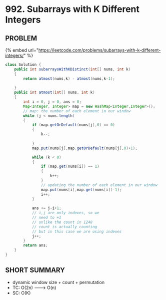 # 992. Subarrays with K Different Integers

## PROBLEM

{% embed url="https://leetcode.com/problems/subarrays-with-k-different-integers/" %}

```java
class Solution {
    public int subarraysWithKDistinct(int[] nums, int k) 
    {
        return atmost(nums,k) - atmost(nums,k-1);
        
    }
    public int atmost(int[] nums, int k)
    {
        int i = 0, j = 0, ans = 0;
        Map<Integer, Integer> map = new HashMap<Integer,Integer>();
        // map: the number of each element in our window
        while (j < nums.length)
        {
            if (map.getOrDefault(nums[j],0) == 0)
            {
                k--;
                
            }
            map.put(nums[j],map.getOrDefault(nums[j],0)+1);

            while (k < 0)
            {
                if (map.get(nums[i]) == 1)
                {
                    k++;
                }
                // updating the number of each element in our window
                map.put(nums[i],map.get(nums[i])-1);
                i++;
            }
            
            ans += j-i+1;
            // i,j are only indexes, so we
            // need to +1
            // unlike the count in 1248
            // count is actually counting
            // but in this case we are using indexes
            j++;
        }
        return ans;
    }
}
```

## SHORT SUMMARY

* dynamic window size + count + permutation
* TC: O(2n) ---> O(n)
* SC: O(K)
